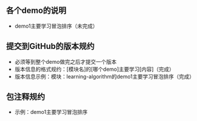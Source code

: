 ## 各个demo的说明
- demo1主要学习冒泡排序（未完成）





## 提交到GitHub的版本规约
- 必须等到整个demo做完之后才提交一个版本
- 版本信息的格式规约：[模块名]的[哪个demo]主要学习[内容]（完成）
- 版本信息示例：模块：learning-algorithm的demo1主要学习冒泡排序（完成）



## 包注释规约
- 示例：demo1主要学习冒泡排序
